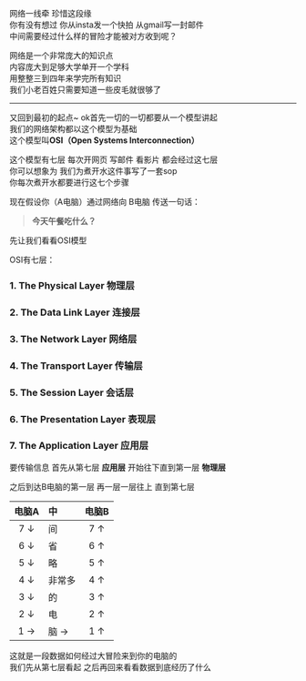 网络一线牵 珍惜这段缘  
你有没有想过 你从insta发一个快拍 从gmail写一封邮件  
中间需要经过什么样的冒险才能被对方收到呢？  

网络是一个非常庞大的知识点  
内容庞大到足够大学单开一个学科  
用整整三到四年来学完所有知识  
我们小老百姓只需要知道一些皮毛就很够了

---

又回到最初的起点~
ok首先一切的一切都要从一个模型讲起  
我们的网络架构都以这个模型为基础  
这个模型叫**OSI（Open Systems Interconnection）**  

这个模型有七层 每次开网页 写邮件 看影片 都会经过这七层  
你可以想象为 我们为煮开水这件事写了一套sop  
你每次煮开水都要进行这七个步骤  

现在假设你（A电脑）通过网络向 B电脑 传送一句话：  
> **今天午餐吃什么？**

先让我们看看OSI模型  

OSI有七层：  
### **1. The Physical Layer 物理层**
### **2. The Data Link Layer 连接层**
### **3. The Network Layer 网络层**
### **4. The Transport Layer 传输层**
### **5. The Session Layer 会话层**
### **6. The Presentation Layer 表现层**
### **7. The Application Layer 应用层**


要传输信息 首先从第七层 **应用层** 开始往下直到第一层 **物理层**  

之后到达B电脑的第一层 再一层一层往上 直到第七层  

| 电脑A | 中   | 电脑B |
| :-: | :-- | :-: |
| 7 ↓ | 间   | 7 ↑ |
| 6 ↓ | 省   | 6 ↑ |
| 5 ↓ | 略   | 5 ↑ |
| 4 ↓ | 非常多 | 4 ↑ |
| 3 ↓ | 的   | 3 ↑ |
| 2 ↓ | 电   | 2 ↑ |
| 1 → | 脑 → | 1 ↑ |

这就是一段数据如何经过大冒险来到你的电脑的  
我们先从第七层看起 之后再回来看看数据到底经历了什么